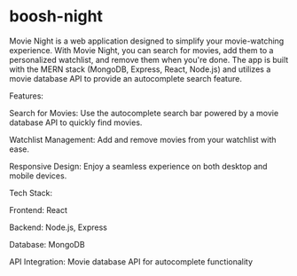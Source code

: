# boosh-night

Movie Night is a web application designed to simplify your movie-watching experience. With Movie Night, you can search for movies, add them to a personalized watchlist, and remove them when you're done. The app is built with the MERN stack (MongoDB, Express, React, Node.js) and utilizes a movie database API to provide an autocomplete search feature.

Features:

Search for Movies: Use the autocomplete search bar powered by a movie database API to quickly find movies.

Watchlist Management: Add and remove movies from your watchlist with ease.

Responsive Design: Enjoy a seamless experience on both desktop and mobile devices.

Tech Stack:

Frontend: React

Backend: Node.js, Express

Database: MongoDB

API Integration: Movie database API for autocomplete functionality
